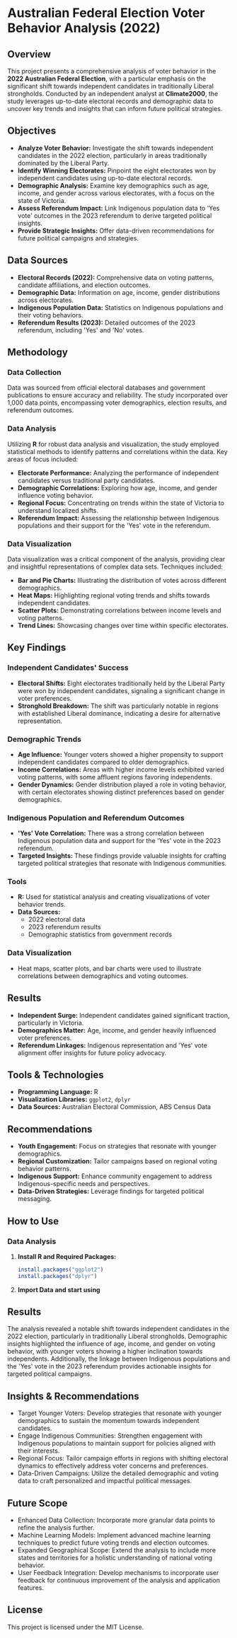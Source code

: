 # Australian Federal Election Voter Behavior Analysis (2022)

## Overview

This project presents a comprehensive analysis of voter behavior in the **2022 Australian Federal Election**, with a particular emphasis on the significant shift towards independent candidates in traditionally Liberal strongholds. Conducted by an independent analyst at **Climate2000**, the study leverages up-to-date electoral records and demographic data to uncover key trends and insights that can inform future political strategies.

## Objectives

- **Analyze Voter Behavior:** Investigate the shift towards independent candidates in the 2022 election, particularly in areas traditionally dominated by the Liberal Party.
- **Identify Winning Electorates:** Pinpoint the eight electorates won by independent candidates using up-to-date electoral records.
- **Demographic Analysis:** Examine key demographics such as age, income, and gender across various electorates, with a focus on the state of Victoria.
- **Assess Referendum Impact:** Link Indigenous population data to 'Yes vote' outcomes in the 2023 referendum to derive targeted political insights.
- **Provide Strategic Insights:** Offer data-driven recommendations for future political campaigns and strategies.

## Data Sources

- **Electoral Records (2022):** Comprehensive data on voting patterns, candidate affiliations, and election outcomes.
- **Demographic Data:** Information on age, income, gender distributions across electorates.
- **Indigenous Population Data:** Statistics on Indigenous populations and their voting behaviors.
- **Referendum Results (2023):** Detailed outcomes of the 2023 referendum, including 'Yes' and 'No' votes.

## Methodology

### Data Collection

Data was sourced from official electoral databases and government publications to ensure accuracy and reliability. The study incorporated over 1,000 data points, encompassing voter demographics, election results, and referendum outcomes.

### Data Analysis

Utilizing **R** for robust data analysis and visualization, the study employed statistical methods to identify patterns and correlations within the data. Key areas of focus included:

- **Electorate Performance:** Analyzing the performance of independent candidates versus traditional party candidates.
- **Demographic Correlations:** Exploring how age, income, and gender influence voting behavior.
- **Regional Focus:** Concentrating on trends within the state of Victoria to understand localized shifts.
- **Referendum Impact:** Assessing the relationship between Indigenous populations and their support for the 'Yes' vote in the referendum.

### Data Visualization

Data visualization was a critical component of the analysis, providing clear and insightful representations of complex data sets. Techniques included:

- **Bar and Pie Charts:** Illustrating the distribution of votes across different demographics.
- **Heat Maps:** Highlighting regional voting trends and shifts towards independent candidates.
- **Scatter Plots:** Demonstrating correlations between income levels and voting patterns.
- **Trend Lines:** Showcasing changes over time within specific electorates.

## Key Findings

### Independent Candidates' Success

- **Electoral Shifts:** Eight electorates traditionally held by the Liberal Party were won by independent candidates, signaling a significant change in voter preferences.
- **Stronghold Breakdown:** The shift was particularly notable in regions with established Liberal dominance, indicating a desire for alternative representation.

### Demographic Trends

- **Age Influence:** Younger voters showed a higher propensity to support independent candidates compared to older demographics.
- **Income Correlations:** Areas with higher income levels exhibited varied voting patterns, with some affluent regions favoring independents.
- **Gender Dynamics:** Gender distribution played a role in voting behavior, with certain electorates showing distinct preferences based on gender demographics.

### Indigenous Population and Referendum Outcomes

- **'Yes' Vote Correlation:** There was a strong correlation between Indigenous population data and support for the 'Yes' vote in the 2023 referendum.
- **Targeted Insights:** These findings provide valuable insights for crafting targeted political strategies that resonate with Indigenous communities.

### Tools
- **R:** Used for statistical analysis and creating visualizations of voter behavior trends.
- **Data Sources:**
  - 2022 electoral data
  - 2023 referendum results
  - Demographic statistics from government records

### Data Visualization
- Heat maps, scatter plots, and bar charts were used to illustrate correlations between demographics and voting outcomes.

## Results

- **Independent Surge:** Independent candidates gained significant traction, particularly in Victoria.
- **Demographics Matter:** Age, income, and gender heavily influenced voter preferences.
- **Referendum Linkages:** Indigenous representation and 'Yes' vote alignment offer insights for future policy advocacy.

## Tools & Technologies

- **Programming Language:** R
- **Visualization Libraries:** `ggplot2`, `dplyr`
- **Data Sources:** Australian Electoral Commission, ABS Census Data

## Recommendations

- **Youth Engagement:** Focus on strategies that resonate with younger demographics.
- **Regional Customization:** Tailor campaigns based on regional voting behavior patterns.
- **Indigenous Support:** Enhance community engagement to address Indigenous-specific needs and perspectives.
- **Data-Driven Strategies:** Leverage findings for targeted political messaging.

## How to Use

### Data Analysis
1. **Install R and Required Packages:**
   ```r
   install.packages("ggplot2")
   install.packages("dplyr")

2. **Import Data and start using**

## Results

The analysis revealed a notable shift towards independent candidates in the 2022 election, particularly in traditionally Liberal strongholds. 
Demographic insights highlighted the influence of age, income, and gender on voting behavior, with younger voters showing a higher inclination towards independents. 
Additionally, the linkage between Indigenous populations and the 'Yes' vote in the 2023 referendum provides actionable insights for targeted political campaigns.

## Insights & Recommendations
- Target Younger Voters: Develop strategies that resonate with younger demographics to sustain the momentum towards independent candidates.
- Engage Indigenous Communities: Strengthen engagement with Indigenous populations to maintain support for policies aligned with their interests.
- Regional Focus: Tailor campaign efforts in regions with shifting electoral dynamics to effectively address voter concerns and preferences.
- Data-Driven Campaigns: Utilize the detailed demographic and voting data to craft personalized and impactful political messages.

## Future Scope
- Enhanced Data Collection: Incorporate more granular data points to refine the analysis further.
- Machine Learning Models: Implement advanced machine learning techniques to predict future voting trends and election outcomes.
- Expanded Geographical Scope: Extend the analysis to include more states and territories for a holistic understanding of national voting behavior.
- User Feedback Integration: Develop mechanisms to incorporate user feedback for continuous improvement of the analysis and application features.

## License
This project is licensed under the MIT License.
